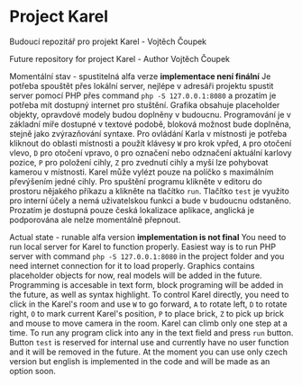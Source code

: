 # Project Karel
Budoucí repozitář pro projekt Karel - Vojtěch Čoupek

Future repository for project Karel - Author Vojtěch Čoupek

Momentální stav - spustitelná alfa verze **implementace není finální**
Je potřeba spouštět přes lokální server, nejlépe v adresáři projektu spustit server pomocí PHP přes command `php -S 127.0.0.1:8080` a prozatím je potřeba mít dostupný internet pro stuštění.
Grafika obsahuje placeholder objekty, opravdové modely budou doplněny v budoucnu.
Programování je v základní míře dostupné v textové podobě, bloková možnost bude doplněna, stejně jako zvýrazňování syntaxe.
Pro ovládání Karla v místnosti je potřeba kliknout do oblasti místnosti a použít klávesy `W` pro krok vpřed, `A` pro otočení vlevo, `D` pro otočení vpravo, `O` pro označení nebo odznačení aktuální karlovy pozice, `P` pro položení cihly, `Z` pro zvednutí cihly a myší lze pohybovat kamerou v místnosti. Karel může vylézt pouze na políčko s maximálním převýšením jedné cihly. Pro spuštění programu klikněte v editoru do prostoru nějakého příkazu a klikněte na tlačítko `run`. Tlačítko `test` je využito pro interní účely a nemá uživatelskou funkci a bude v budoucnu odstaněno. Prozatím je dostupná pouze česká lokalizace aplikace, anglická je podporována ale nelze momentálně přepnout.

Actual state - runable alfa version **implementation is not final**
You need to run local server for Karel to function properly. Easiest way is to run PHP server with command `php -S 127.0.0.1:8080` in the project folder and you need internet connection for it to load properly.
Graphics contains placeholder objects for now, real models will be added in the future.
Programming is accesable in text form, block programing will be added in the future, as well as syntax highlight.
To control Karel directly, you need to click in the Karel's room and use `W` to go forward, `A` to rotate left, `D` to rotate right, `O` to mark current Karel's position, `P` to place brick, `Z` to pick up brick and mouse to move camera in the room. Karel can climb only one step at a time. To run any program click into any in the text field and press `run` button. Button `test` is reserved for internal use and currently have no user function and it will be removed in the future. At the moment you can use only czech version but english is implemented in the code and will be made as an option soon. 

